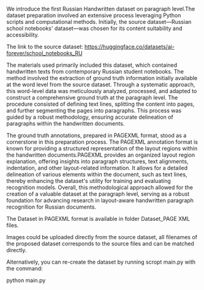 We introduce the first Russian Handwritten dataset on paragraph level.The dataset preparation involved an extensive process leveraging Python scripts and computational methods. Initially, the source dataset—Russian school notebooks' dataset—was chosen for its content suitability and accessibility. 

The link to the source dataset: https://huggingface.co/datasets/ai-forever/school_notebooks_RU

The materials used primarily included this dataset, which contained handwritten texts from contemporary Russian student notebooks. The method involved the extraction of ground truth information initially available at the word level from the source dataset.
Through a systematic approach, this word-level data was meticulously analyzed, processed, and adapted to construct a comprehensive ground truth at the paragraph level. The procedure consisted of defining text lines, splitting the content into pages, and further segmenting the pages into paragraphs. This process was guided by a robust methodology, ensuring accurate delineation of paragraphs within the handwritten documents.

The ground truth annotations, prepared in PAGEXML format, stood as a cornerstone in this preparation process. The PAGEXML annotation format is known for providing a structured representation of the layout regions within the handwritten documents.PAGEXML provides an organized layout region explanation, offering insights into paragraph structures, text alignments, indentation, and other layout-related information. It allows for a detailed delineation of various elements within the document, such as text lines, thereby enhancing the dataset's utility for training and evaluating recognition models. 
Overall, this methodological approach allowed for the creation of a valuable dataset at the paragraph level, serving as a robust foundation for advancing research in layout-aware handwritten paragraph recognition for Russian documents.


The Dataset in PAGEXML format is available in folder Dataset_PAGE XML files.

Images could be uploaded directly from the source dataset, all filenames of the proposed dataset corresponds to the source files and can be matched directly. 

Alternatively, you can re-create the dataset by running scropt main.py with the command: 

python main.py


